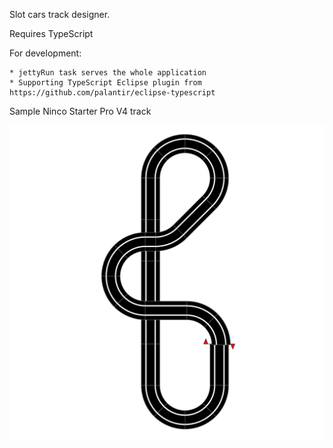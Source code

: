 Slot cars track designer.


Requires TypeScript


For development:

    * jettyRun task serves the whole application
    * Supporting TypeScript Eclipse plugin from https://github.com/palantir/eclipse-typescript

Sample Ninco Starter Pro V4 track

[![](https://raw.githubusercontent.com/ramongilmoreno/slotdesign/master/NincoStarterProV4.svg)](http://www.ninco.com/product/8539/0/0/1/1/STARTER-SET-PRO-V4.htm?l=2)
